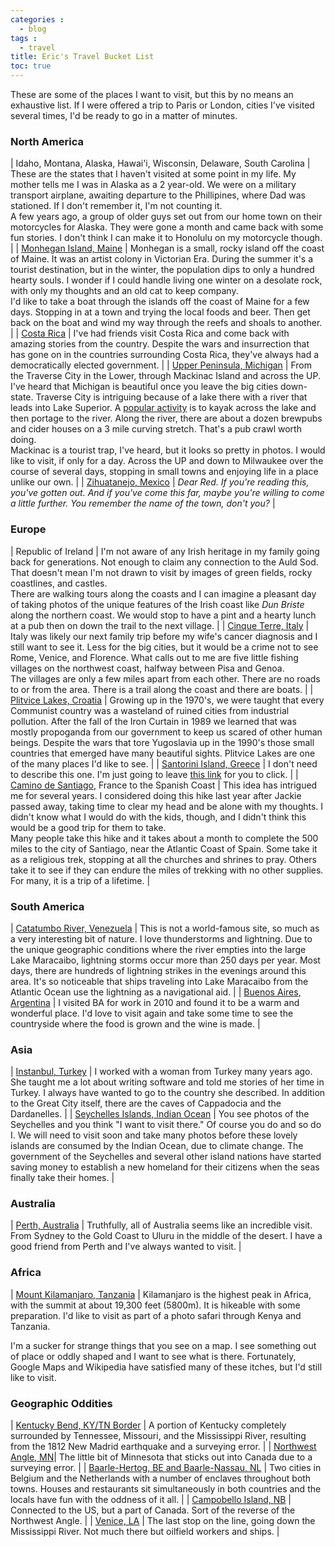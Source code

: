 ```yaml
---
categories : 
  - blog
tags : 
  - travel
title: Eric's Travel Bucket List
toc: true
---
```


These are some of the places I want to visit, but this by no means an exhaustive list. If I were offered a
trip to Paris or London, cities I've visited several times, I'd be ready to go in a matter of minutes.

<!--more-->

### North America

| Idaho, Montana, Alaska, Hawai'i, Wisconsin, Delaware, South Carolina | These are the states that I haven't visited at some point in my life. My mother tells me I was in Alaska as a 2 year-old. We were on a military transport airplane, awaiting departure to the Phillipines, where Dad was stationed. If I don't remember it, I'm not counting it.<br/>A few years ago, a group of older guys set out from our home town on their motorcycles for Alaska. They were gone a month and came back with some fun stories. I don't think I can make it to Honolulu on my motorcycle though. |
| [Monhegan Island, Maine](https://en.wikipedia.org/wiki/Monhegan,_Maine) | Monhegan is a small, rocky island off the coast of Maine. It was an artist colony in Victorian Era. During the summer it's a tourist destination, but in the winter, the population dips to only a hundred hearty souls. I wonder if I could handle living one winter on a desolate rock, with only my thoughts and an old cat to keep company.<br/>I'd like to take a boat through the islands off the coast of Maine for a few days. Stopping in at a town and trying the local foods and beer. Then get back on the boat and wind my way through the reefs and shoals to another. |
| [Costa Rica](https://en.wikipedia.org/wiki/Costa_Rica) | I've had friends visit Costa Rica and come back with amazing stories from the country. Despite the wars and insurrection that has gone on in the countries surrounding Costa Rica, they've always had a democratically elected government. |
| [Upper Peninsula, Michigan](https://en.wikipedia.org/wiki/Upper_Peninsula_of_Michigan) | From the Traverse City in the Lower, through Mackinac Island and across the UP. I've heard that Michigan is beautiful once you leave the big cities down-state. Traverse City is intriguing because of a lake there with a river that leads into Lake Superior. A <a href="https://kayakbikebrew.com/" target="_blank">popular activity</a> is to kayak across the lake and then portage to the river. Along the river, there are about a dozen brewpubs and cider houses on a 3 mile curving stretch. That's a pub crawl worth doing. <br/>Mackinac is a tourist trap, I've heard, but it looks so pretty in photos. I would like to visit, if only for a day. Across the UP and down to Milwaukee over the course of several days, stopping in small towns and enjoying life in a place unlike our own. |
| [Zihuatanejo, Mexico](https://en.wikipedia.org/wiki/Zihuatanejo) | <i>Dear Red. If you're reading this, you've gotten out. And if you've come this far, maybe you're willing to come a little further. You remember the name of the town, don't you?</i> |

### Europe

| Republic of Ireland | I'm not aware of any Irish heritage in my family going back for generations. Not enough to claim any connection to the Auld Sod. That doesn't mean I'm not drawn to visit by images of green fields, rocky coastlines, and castles.<br/>There are walking tours along the coasts and I can imagine a pleasant day of taking photos of the unique features of the Irish coast like <i>Dun Briste</i> along the northern coast. We would stop to have a pint and a hearty lunch at a pub then on down the trail to the next village. |
| [Cinque Terre, Italy](https://www.google.com/maps/place/Parco+Nazionale+delle+Cinque+Terre/@44.0693205,9.667924,11.94z) | Italy was likely our next family trip before my wife's cancer diagnosis and I still want to see it. Less for the big cities, but it would be a crime not to see Rome, Venice, and Florence. What calls out to me are five little fishing villages on the northwest coast, halfway between Pisa and Genoa.<br/>The villages are only a few miles apart from each other. There are no roads to or from the area. There is a trail along the coast and there are boats. |
| [Plitvice Lakes, Croatia](https://www.google.com/maps/place/Plitvice+Lakes+National+Park/@45.4929516,12.7737699,6.47z) | Growing up in the 1970's, we were taught that every Communist country was a wasteland of ruined cities from industrial pollution. After the fall of the Iron Curtain in 1989 we learned that was mostly propoganda from our government to keep us scared of other human beings. Despite the wars that tore Yugoslavia up in the 1990's those small countries that emerged have many beautiful sights. Plitvice Lakes are one of the many places I'd like to see. |
| [Santorini Island, Greece](https://en.wikipedia.org/wiki/Santorini) | I don't need to describe this one. I'm just going to leave [this link](https://www.google.com/search?tbm=isch&q=santorini+greece&chips=q:santorini+greek,g_3:high+resolution&sa=X&ved=0ahUKEwjAssXCqq3WAhUG4IMKHcXODA8Q4lYIMigA&biw=1207&bih=555&dpr=2) for you to click. |
| [Camino de Santiago](https://en.wikipedia.org/wiki/Camino_de_Santiago), France to the Spanish Coast | This idea has intrigued me for several years. I considered doing this hike last year after Jackie passed away, taking time to clear my head and be alone with my thoughts. I didn't know what I would do with the kids, though, and I didn't think this would be a good trip for them to take.<br/>Many people take this hike and it takes about a month to complete the 500 miles to the city of Santiago, near the Atlantic Coast of Spain. Some take it as a religious trek, stopping at all the churches and shrines to pray. Others take it to see if they can endure the miles of trekking with no other supplies. For many, it is a trip of a lifetime. |

### South America

| [Catatumbo River, Venezuela](https://en.wikipedia.org/wiki/Catatumbo_lightning) | This is not a world-famous site, so much as a very interesting bit of nature. I love thunderstorms and lightning. Due to the unique geographic conditions where the river empties into the large Lake Maracaibo, lightning storms occur more than 250 days per year. Most days, there are hundreds of lightning strikes in the evenings around this area. It's so noticeable that ships traveling into Lake Maracaibo from the Atlantic Ocean use the lightning as a navigational aid. |
| [Buenos Aires, Argentina](https://en.wikipedia.org/wiki/Buenos_Aires) | I visited BA for work in 2010 and found it to be a warm and wonderful place. I'd love to visit again and take some time to see the countryside where the food is grown and the wine is made. |

### Asia

| [Instanbul, Turkey](https://en.wikipedia.org/wiki/Istanbul) | I worked with a woman from Turkey many years ago. She taught me a lot about writing software and told me stories of her time in Turkey. I always have wanted to go to the country she described. In addition to the Great City itself, there are the caves of Cappadocia and the Dardanelles. |
| [Seychelles Islands, Indian Ocean](https://en.wikipedia.org/wiki/Seychelles) | You see photos of the Seychelles and you think "I want to visit there." Of course you do and so do I. We will need to visit soon and take many photos before these lovely islands are consumed by the Indian Ocean, due to climate change. The government of the Seychelles and several other island nations have started saving money to establish a new homeland for their citizens when the seas finally take their homes. |

### Australia

| [Perth, Australia](https://en.wikipedia.org/wiki/Perth) | Truthfully, all of Australia seems like an incredible visit. From Sydney to the Gold Coast to Uluru in the middle of the desert. I have a good friend from Perth and I've always wanted to visit. |

### Africa

| [Mount Kilamanjaro, Tanzania](https://en.wikipedia.org/wiki/Mount_Kilimanjaro) | Kilamanjaro is the highest peak in Africa, with the summit at about 19,300 feet (5800m). It is hikeable with some preparation. I'd like to visit as part of a photo safari through Kenya and Tanzania.

I'm a sucker for strange things that you see on a map.  I see something out of place or oddly shaped and I
want to see what is there. Fortunately, Google Maps and Wikipedia have satisfied many of these itches, but 
I'd still like to visit.

### Geographic Oddities

| [Kentucky Bend, KY/TN Border](https://en.wikipedia.org/wiki/Kentucky_Bend) | A portion of Kentucky completely surrounded by Tennessee, Missouri, and the Mississippi River, resulting from the 1812 New Madrid earthquake and a surveying error. |
| [Northwest Angle, MN](https://en.wikipedia.org/wiki/Northwest_Angle)| The little bit of Minnesota that sticks out into Canada due to a surveying error. |
| [Baarle-Hertog, BE and Baarle-Nassau, NL](https://en.wikipedia.org/wiki/Baarle-Hertog) | Two cities in Belgium and the Netherlands with a number of enclaves throughout both towns. Houses and restaurants sit simultaneously in both countries and the locals have fun with the oddness of it all. |
| [Campobello Island, NB](https://en.wikipedia.org/wiki/Campobello_Island) | Connected to the US, but a part of Canada. Sort of the reverse of the Northwest Angle. |
| [Venice, LA](https://en.wikipedia.org/wiki/Venice,_Louisiana) | The last stop on the line, going down the Mississippi River. Not much there but oilfield workers and ships. |
